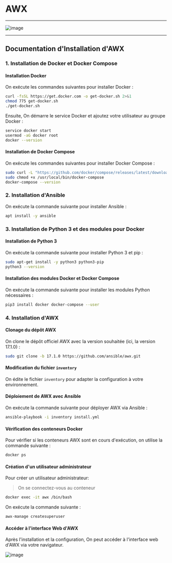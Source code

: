 # AWX


-------- 

![image](https://github.com/user-attachments/assets/6354ceff-b337-48ee-8d64-32ed72e6e441)


--------



## Documentation d'Installation d'AWX

### 1. Installation de Docker et Docker Compose

#### Installation Docker

On exécute les commandes suivantes pour installer Docker :

```bash
curl -fsSL https://get.docker.com -o get-docker.sh 2>&1
chmod 775 get-docker.sh
./get-docker.sh
```


Ensuite, On démarre le service Docker et ajoutez votre utilisateur au groupe Docker :

```bash
service docker start
usermod -aG docker root
docker --version
```



#### Installation de Docker Compose

On exécute les commandes suivantes pour installer Docker Compose :

```bash
sudo curl -L "https://github.com/docker/compose/releases/latest/download/docker-compose-$(uname -s)-$(uname -m)" -o /usr/local/bin/docker-compose
sudo chmod +x /usr/local/bin/docker-compose
docker-compose --version
```

### 2. Installation d'Ansible

On exécute la commande suivante pour installer Ansible :

```bash
apt install -y ansible
```

### 3. Installation de Python 3 et des modules pour Docker

#### Installation de Python 3

On exécute la commande suivante pour installer Python 3 et pip :

```bash
sudo apt-get install -y python3 python3-pip
python3 --version
```



#### Installation des modules Docker et Docker Compose

On exécute la commande suivante pour installer les modules Python nécessaires :

```bash
pip3 install docker docker-compose --user
```



### 4. Installation d'AWX

#### Clonage du dépôt AWX

On clone le dépôt officiel AWX avec la version souhaitée (ici, la version 17.1.0) :

```bash
sudo git clone -b 17.1.0 https://github.com/ansible/awx.git
```



#### Modification du fichier `inventory`

On édite le fichier `inventory` pour adapter la configuration à votre environnement.



#### Déploiement de AWX avec Ansible

On exécute la commande suivante pour déployer AWX via Ansible :

```bash
ansible-playbook -i inventory install.yml
```



#### Vérification des conteneurs Docker

Pour vérifier si les conteneurs AWX sont en cours d'exécution, on utilise la commande suivante :

```bash
docker ps
```



#### Création d'un utilisateur administrateur

Pour créer un utilisateur administrateur:

> On se connectez-vous au conteneur

```bash
docker exec -it awx /bin/bash

```


On exécute la commande suivante :

```bash
awx-manage createsuperuser
```


#### Accéder à l'interface Web d'AWX

Après l'installation et la configuration, On peut accéder à l'interface web d'AWX via votre navigateur. 

![image](https://github.com/user-attachments/assets/e4390160-cea5-4024-9678-9a84693d2f38)

